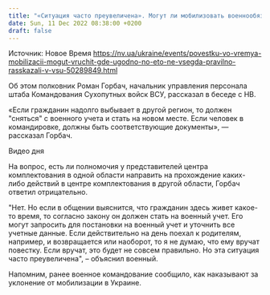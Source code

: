 ```yaml
---
title: "«Ситуация часто преувеличена». Могут ли мобилизовать военнообязанного не в той области, где он зарегистрирован — полковник ВСУ"
date: Sun, 11 Dec 2022 08:38:00 +0200
draft: false
---
```

Источник: Новое Время https://nv.ua/ukraine/events/povestku-vo-vremya-mobilizacii-mogut-vruchit-gde-ugodno-no-eto-ne-vsegda-pravilno-rasskazali-v-vsu-50289849.html


Об этом полковник Роман Горбач, начальник управления персонала штаба Командования Сухопутных войск ВСУ, рассказал в беседе с НВ.

«Если гражданин надолго выбывает в другой регион, то должен "сняться" с военного учета и стать на новом месте. Если человек в командировке, должны быть соответствующие документы», — рассказал Горбач.

 Видео дня   

На вопрос, есть ли полномочия у представителей центра комплектования в одной области направить на прохождение каких-либо действий в центре комплектования в другой области, Горбач ответил отрицательно.

 "Нет. Но если в общении выяснится, что гражданин здесь живет какое-то время, то согласно закону он должен стать на военный учет. Его могут запросить для постановки на военный учет и уточнить все учетные данные. Если действительно на день поехал к родителям, например, и возвращается или наоборот, то я не думаю, что ему вручат повестку. Если вручат, это будет не совсем правильно. Но эта ситуация часто преувеличена", – объяснил военный.

Напомним, ранее военное командование сообщило, как наказывают за уклонение от мобилизации в Украине.
